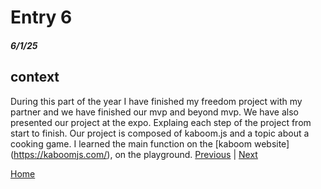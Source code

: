 # Entry 6
##### 6/1/25

## context
During this part of the year I have finished my freedom project with my partner and we have finished our mvp and beyond mvp. We have also presented our project at the expo. Explaing each step of the project from start to finish. Our project is composed of kaboom.js and a topic about a cooking game. I learned the main function on the [kaboom website] (https://kaboomjs.com/), on the playground. 
[Previous](entry05.md) | [Next](entry07.md)

[Home](../README.md)
